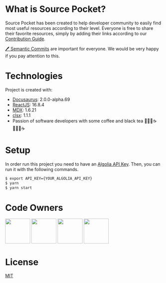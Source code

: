 # What is Source Pocket?

Source Pocket has been created to help developer community to easily find most useful resources according to their level. Everyone is free to share their favorite resources, simply by adding their links according to our [Contribution Guide](https://sourcepocket.netlify.app/docs/ "Contribution Guide").

[🖊 Semantic Commits](https://gist.github.com/joshbuchea/6f47e86d2510bce28f8e7f42ae84c716) are important for everyone. We would be very happy if you pay attention to this.

# Technologies

Project is created with:

- [Docusaurus](https://v2.docusaurus.io "Docusaurus"): 2.0.0-alpha.69
- [ReactJS](https://reactjs.org "ReactJS"): 16.8.4
- [MDX](https://mdxjs.com "MDX"): 1.6.21
- [clsx](https://www.npmjs.com/package/clsx "clsx"): 1.1.1
- Passion of software developers with some coffee and black tea 👩🏼‍💻☕️👨🏼‍💻☕️

# Setup

In order run this project you need to have an [Algolia API Key](https://www.algolia.com/doc/guides/security/api-keys/).
Then, you can run it with the following commands.

```bash
$ export API_KEY={YOUR_ALGOLIA_API_KEY}
$ yarn
$ yarn start
```

# Code Owners

<p align="left">
   <a href="https://github.com/damla"><img src="https://avatars.githubusercontent.com/damla" width="80" /></a>
   <a href="https://github.com/YusufBilgin"><img src="https://avatars.githubusercontent.com/YusufBilgin" width="80" /></a>
   <a href="https://github.com/AbdullahOztuurkk"><img src="https://avatars.githubusercontent.com/AbdullahOztuurkk" width="80" /></a>
   <a href="https://github.com/Flavianooo"><img src="https://avatars.githubusercontent.com/Flavianooo" width="80" /></a>
</p>

# License

[MIT](https://choosealicense.com/licenses/mit/)
